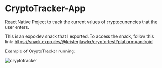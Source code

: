 # CryptoTracker-App
React Native Project to track the current values of cryptocurrencies that the user enters.

This is an expo.dev snack that I exported. To access the snack, follow this link: https://snack.expo.dev/@kristerjlawlor/crypto-test?platform=android


Example of CryptoTracker running:







![cryptotracker](https://user-images.githubusercontent.com/78580819/185524026-32e2c3a3-6ae4-438b-a9a9-7e18067b412d.gif)
